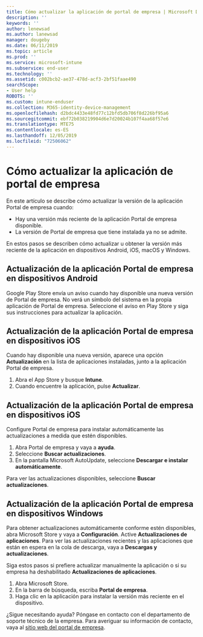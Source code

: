 ```yaml
---
title: Cómo actualizar la aplicación de portal de empresa | Microsoft Docs
description: ''
keywords: ''
author: lenewsad
ms.author: lanewsad
manager: dougeby
ms.date: 06/11/2019
ms.topic: article
ms.prod: ''
ms.service: microsoft-intune
ms.subservice: end-user
ms.technology: ''
ms.assetid: c002bcb2-ae37-478d-acf3-2bf51faae490
searchScope:
- User help
ROBOTS: ''
ms.custom: intune-enduser
ms.collection: M365-identity-device-management
ms.openlocfilehash: d2bdc4433e48fd77c12bfd5db706f8d226bf95a6
ms.sourcegitcommit: ebf72b038219904d6e7d20024b107f4aa68f57e6
ms.translationtype: MTE75
ms.contentlocale: es-ES
ms.lasthandoff: 12/05/2019
ms.locfileid: "72506062"
---
```

# <a name="how-to-update-the-company-portal-app"></a>Cómo actualizar la aplicación de portal de empresa

En este artículo se describe cómo actualizar la versión de la aplicación Portal de empresa cuando:  
* Hay una versión más reciente de la aplicación Portal de empresa disponible.
* La versión de Portal de empresa que tiene instalada ya no se admite.

En estos pasos se describen cómo actualizar u obtener la versión más reciente de la aplicación en dispositivos Android, iOS, macOS y Windows.    

## <a name="update-the-company-portal-app-on-your-android-device"></a>Actualización de la aplicación Portal de empresa en dispositivos Android  

Google Play Store envía un aviso cuando hay disponible una nueva versión de Portal de empresa. No verá un símbolo del sistema en la propia aplicación de Portal de empresa. Seleccione el aviso en Play Store y siga sus instrucciones para actualizar la aplicación. 

## <a name="update-the-company-portal-app-on-your-ios-device"></a>Actualización de la aplicación Portal de empresa en dispositivos iOS  

Cuando hay disponible una nueva versión, aparece una opción **Actualización** en la lista de aplicaciones instaladas, junto a la aplicación Portal de empresa.  

1. Abra el App Store y busque **Intune**.  
2. Cuando encuentre la aplicación, pulse **Actualizar**.  

## <a name="update-the-company-portal-app-on-your-macos-device"></a>Actualización de la aplicación Portal de empresa en dispositivos iOS

Configure Portal de empresa para instalar automáticamente las actualizaciones a medida que estén disponibles. 

1. Abra Portal de empresa y vaya a **ayuda**. 
2. Seleccione **Buscar actualizaciones**. 
3. En la pantalla Microsoft AutoUpdate, seleccione **Descargar e instalar automáticamente**. 

Para ver las actualizaciones disponibles, seleccione **Buscar actualizaciones**.  

## <a name="update-the-company-portal-app-on-your-windows-device"></a>Actualización de la aplicación Portal de empresa en dispositivos Windows
Para obtener actualizaciones automáticamente conforme estén disponibles, abra Microsoft Store y vaya a **Configuración**. Active **Actualizaciones de aplicaciones**. Para ver las actualizaciones recientes y las aplicaciones que están en espera en la cola de descarga, vaya a **Descargas y actualizaciones**.  

Siga estos pasos si prefiere actualizar manualmente la aplicación o si su empresa ha deshabilitado **Actualizaciones de aplicaciones**.  
1. Abra Microsoft Store.
2. En la barra de búsqueda, escriba **Portal de empresa**.
3. Haga clic en la aplicación para instalar la versión más reciente en el dispositivo. 


¿Sigue necesitando ayuda? Póngase en contacto con el departamento de soporte técnico de la empresa. Para averiguar su información de contacto, vaya al [sitio web del portal de empresa](https://go.microsoft.com/fwlink/?linkid=2010980).
